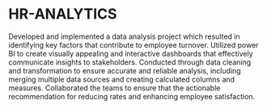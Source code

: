 # HR-ANALYTICS
Developed and implemented a data analysis project which resulted in identifying key factors that contribute to employee turnover.
Utilized power BI to create visually appealing and interactive dashboards that effectively communicate insights to stakeholders.
Conducted through data cleaning and transformation to ensure accurate and reliable analysis, including merging multiple data sources and creating calculated columns and measures.
Collaborated the teams to ensure that the actionable recommendation for reducing rates and enhancing employee satisfaction.
